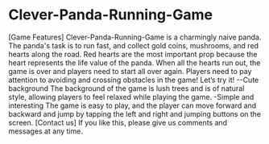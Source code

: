 # Clever-Panda-Running-Game
 [Game Features]  Clever-Panda-Running-Game is a charmingly naive panda. The panda's task is to run fast, and collect gold coins, mushrooms, and red hearts along the road. Red hearts are the most important prop because the heart represents the life value of the panda. When all the hearts run out, the game is over and players need to start all over again.  Players need to pay attention to avoiding and crossing obstacles in the game! Let’s try it!  --Cute background The background of the game is lush trees and is of natural style, allowing players to feel relaxed  while playing the game.  -Simple and interesting The game is easy to play, and the player can move forward and backward and jump by tapping the left and right and jumping buttons on the screen.  [Contact us] If you like this, please give us comments and messages at any time.
